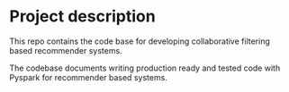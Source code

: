 # Project description

This repo contains the code base for developing collaborative filtering based recommender systems.

The codebase documents writing production ready and tested code with Pyspark for recommender based systems.





